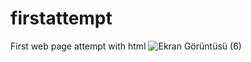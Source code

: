 # firstattempt
First web page attempt with html
![Ekran Görüntüsü (6)](https://user-images.githubusercontent.com/127104364/223103049-3729d8f0-fbb7-42ed-a787-48506f4f6921.png)
